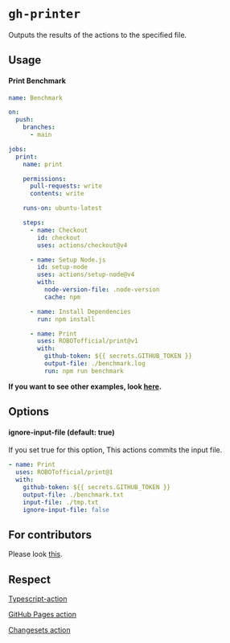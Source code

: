 # `gh-printer`

Outputs the results of the actions to the specified file.

## Usage

#### Print Benchmark

```yml
name: Benchmark

on:
  push:
    branches:
      - main

jobs:
  print:
    name: print

    permissions:
      pull-requests: write
      contents: write

    runs-on: ubuntu-latest

    steps:
      - name: Checkout
        id: checkout
        uses: actions/checkout@v4

      - name: Setup Node.js
        id: setup-node
        uses: actions/setup-node@v4
        with:
          node-version-file: .node-version
          cache: npm

      - name: Install Dependencies
        run: npm install

      - name: Print
        uses: ROBOTofficial/print@v1
        with:
          github-token: ${{ secrets.GITHUB_TOKEN }}
          output-file: ./benchmark.log
          run: npm run benchmark
```

**If you want to see other examples, look [here](./examples/).**

## Options

#### ignore-input-file (default: true)

If you set true for this option, This actions commits the input file.

```yml
- name: Print
  uses: ROBOTofficial/print@1
  with:
    github-token: ${{ secrets.GITHUB_TOKEN }}
    output-file: ./benchmark.txt
    input-file: ./tmp.txt
    ignore-input-file: false
```

## For contributors

Please look [this](./.github/CONTRIBUTING.md).

## Respect

[Typescript-action](https://github.com/actions/typescript-action)

[GitHub Pages action](https://github.com/peaceiris/actions-gh-pages)

[Changesets action](https://github.com/changesets/action)
